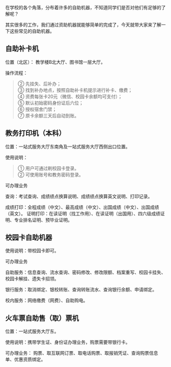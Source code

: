 在学校的各个角落，分布着许多的自助机器，不知道同学们是否对他们有足够的了解呢？

其实很多的工作，我们通过资助机器就能够简单的完成了，今天就带大家来了解一下这些常见的自助机器。

## 自助补卡机

位置（北区）：
教学楼B北大厅、图书馆一层大厅。

操作流程：   
> ② 先挂失、后补办；  
    ③ 找到补办地点，按照自助补卡机提示进行补卡、缴费；  
    ④ 资费每张卡20元（微信、校园卡余额均可支付）；  
    ⑤ 默认初始密码身份证后六位；  
    ⑥ 授权宿舍门禁；  
    ⑦ 原卡余额三天后自动到账。

## 教务打印机（本科）

位置：一站式服务大厅东南角及一站式服务大厅西侧出口位置。

使用说明：

>① 用户可通过刷校园卡登录。  
    ② 可使用账号和教务密码登录。

可办理业务

查询：考试查询、成绩绩点换算说明、成绩绩点换算英文说明、打印记录。

成绩打印：全程成绩（中文）、最高成绩（中文）、出国成绩（中文）、出国成绩（英文）。
证明打印：在读证明（找工作用）、在读证明（出国用）、四六级成绩证明、专业排名证明、预毕业证明。

## 校园卡自助机器

使用说明：带校园卡即可。

可办理业务

自助服务：信息查询、流水查询、密码修改、修改限额、档案重写、校园卡挂失、校园卡解挂、遗失卡招领。

银行服务：取消绑定、银校转账、查询转账流水、查询银行余额、申请绑定。

校内服务：网络缴费（网费）、自助购电。

## 火车票自助售（取）票机

位置：一站式服务大厅东。

使用说明：携带学生证、身份证办理业务，购票需要带银行卡。

可办理业务：
	购票、取互联网订票、取电话购票、取报销凭证、查询购票信息单、优惠资质绑定。
